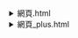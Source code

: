 <details>
  <summary>網頁.html</summary>
  
  
  ![螢幕擷取畫面 2025-07-08 135910](https://github.com/user-attachments/assets/7252d66c-9a27-4ebf-9e24-96f10d3bd034)


</details> 

<details>
  <summary>網頁_plus.html</summary>


![螢幕擷取畫面 2025-07-08 140424](https://github.com/user-attachments/assets/931a155a-b490-47be-9ae9-be05b58d2da6)


</details> 
